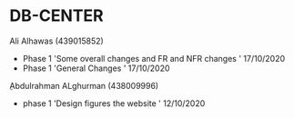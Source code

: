 # DB-CENTER
Ali Alhawas (439015852)
- Phase 1 'Some overall changes and FR and NFR changes ' 17/10/2020
- Phase 1 'General Changes ' 17/10/2020 

ِAbdulrahman ALghurman (438009996)
- phase 1 'Design figures the website ' 12/10/2020


